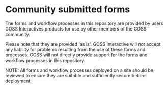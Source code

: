 Community submitted forms
=========================

The forms and workflow processes in this repository are provided by users GOSS Interactives products for use by other members of the GOSS community.


Please note that they are provided 'as is'. GOSS Interactive will not accept any liability for problems resulting from the use of these forms and processes. GOSS will not directly provide support for the forms and workflow processes in this repository.

NOTE:
All forms and workflow processes deployed on a site should be reviewed to ensure they are suitable and sufficiently secure before deployment.
